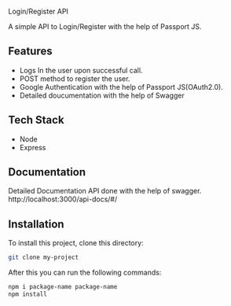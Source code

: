 
Login/Register API

A simple API to Login/Register with the help of Passport JS.


## Features
- Logs In the user upon successful call.
- POST method to register the user.
- Google Authentication with the help of Passport JS(OAuth2.0).
- Detailed doucumentation with the help of Swagger 





  
## Tech Stack
- Node
- Express



  
## Documentation

Detailed Documentation API done with the help of swagger.
http://localhost:3000/api-docs/#/


  
## Installation

To install this project, clone this directory:

```bash
git clone my-project
```
After this you can run the following commands: 

```bash
npm i package-name package-name
npm install
```
    
